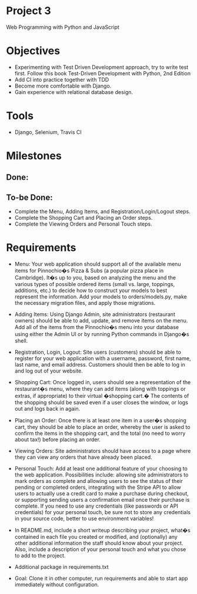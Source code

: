 # Project 3

Web Programming with Python and JavaScript

# Objectives

* Experimenting with Test Driven Development approach, try to write test first. Follow this book 
Test-Driven Development with Python, 2nd Edition
* Add CI into practice together with TDD
* Become more comfortable with Django.
* Gain experience with relational database design.

# Tools

* Django, Selenium, Travis CI

# Milestones

## Done:


## To-be Done:

* Complete the Menu, Adding Items, and Registration/Login/Logout steps.
* Complete the Shopping Cart and Placing an Order steps.
* Complete the Viewing Orders and Personal Touch steps.

# Requirements

* Menu: Your web application should support all of the available menu items for Pinnochio�s Pizza & Subs (a popular pizza place in Cambridge). It�s up to you, based on analyzing the menu and the various types of possible ordered items (small vs. large, toppings, additions, etc.) to decide how to construct your models to best represent the information. Add your models to orders/models.py, make the necessary migration files, and apply those migrations.
  
* Adding Items: Using Django Admin, site administrators (restaurant owners) should be able to add, update, and remove items on the menu. Add all of the items from the Pinnochio�s menu into your database using either the Admin UI or by running Python commands in Django�s shell.
  
* Registration, Login, Logout: Site users (customers) should be able to register for your web application with a username, password, first name, last name, and email address. Customers should then be able to log in and log out of your website.
  
* Shopping Cart: Once logged in, users should see a representation of the restaurant�s menu, where they can add items (along with toppings or extras, if appropriate) to their virtual �shopping cart.� The contents of the shopping should be saved even if a user closes the window, or logs out and logs back in again.
  
* Placing an Order: Once there is at least one item in a user�s shopping cart, they should be able to place an order, whereby the user is asked to confirm the items in the shopping cart, and the total (no need to worry about tax!) before placing an order.
  
* Viewing Orders: Site administrators should have access to a page where they can view any orders that have already been placed.
  
* Personal Touch: Add at least one additional feature of your choosing to the web application. Possibilities include: allowing site administrators to mark orders as complete and allowing users to see the status of their pending or completed orders, integrating with the Stripe API to allow users to actually use a credit card to make a purchase during checkout, or supporting sending users a confirmation email once their purchase is complete. If you need to use any credentials (like passwords or API credentials) for your personal touch, be sure not to store any credentials in your source code, better to use environment variables!
* In README.md, include a short writeup describing your project, what�s contained in each file you created or modified, and (optionally) any other additional information the staff should know about your project. Also, include a description of your personal touch and what you chose to add to the project.

* Additional package in requirements.txt
* Goal: Clone it in other computer, run requirements and able to start app immediately without configuration.